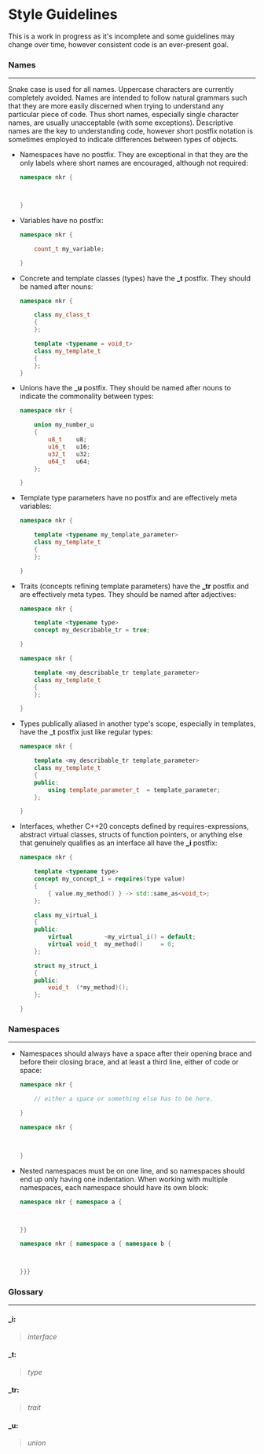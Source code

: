 # Style Guidelines
This is a work in progress as it's incomplete and some guidelines may change over time, however consistent code is an ever-present goal.



### Names
__________

Snake case is used for all names. Uppercase characters are currently completely avoided. Names are intended to follow natural grammars such that they are more easily discerned when trying to understand any particular piece of code. Thus short names, especially single character names, are usually unacceptable (with some exceptions). Descriptive names are the key to understanding code, however short postfix notation is sometimes employed to indicate differences between types of objects.

- Namespaces have no postfix. They are exceptional in that they are the only labels where short names are encouraged, although not required:

    ```cpp
    namespace nkr {



    }
    ```

- Variables have no postfix:

    ```cpp
    namespace nkr {

        count_t my_variable;

    }
    ```

- Concrete and template classes (types) have the **_t** postfix. They should be named after nouns:

    ```cpp
    namespace nkr {

        class my_class_t
        {
        };

        template <typename = void_t>
        class my_template_t
        {
        };
    }
    ```

- Unions have the **_u** postfix. They should be named after nouns to indicate the commonality between types:

    ```cpp
    namespace nkr {

        union my_number_u
        {
            u8_t    u8;
            u16_t   u16;
            u32_t   u32;
            u64_t   u64;
        };

    }
    ```

- Template type parameters have no postfix and are effectively meta variables:

    ```cpp
    namespace nkr {

        template <typename my_template_parameter>
        class my_template_t
        {
        };

    }
    ```

- Traits (concepts refining template parameters) have the **_tr** postfix and are effectively meta types. They should be named after adjectives:

    ```cpp
    namespace nkr {

        template <typename type>
        concept my_describable_tr = true;

    }

    namespace nkr {

        template <my_describable_tr template_parameter>
        class my_template_t
        {
        };

    }
    ```

- Types publically aliased in another type's scope, especially in templates, have the **_t** postfix just like regular types:

    ```cpp
    namespace nkr {

        template <my_describable_tr template_parameter>
        class my_template_t
        {
        public:
            using template_parameter_t  = template_parameter;
        };

    }
    ```

- Interfaces, whether C++20 concepts defined by requires-expressions, abstract virtual classes, structs of function pointers, or anything else that genuinely qualifies as an interface all have the **_i** postfix:

    ```cpp
    namespace nkr {

        template <typename type>
        concept my_concept_i = requires(type value)
        {
            { value.my_method() } -> std::same_as<void_t>;
        };

        class my_virtual_i
        {
        public:
            virtual         ~my_virtual_i() = default;
            virtual void_t  my_method()     = 0;
        };

        struct my_struct_i
        {
        public:
            void_t  (*my_method)();
        };

    }
    ```


### Namespaces
______________

- Namespaces should always have a space after their opening brace and before their closing brace, and at least a third line, either of code or space:

    ```cpp
    namespace nkr {

        // either a space or something else has to be here.

    }

    namespace nkr {

            

    }
    ```

- Nested namespaces must be on one line, and so namespaces should end up only having one indentation. When working with multiple namespaces, each namespace should have its own block:

    ```cpp
    namespace nkr { namespace a {



    }}

    namespace nkr { namespace a { namespace b {



    }}}
    ```



### Glossary
____________

#### **_i**:
> *interface*

#### **_t**:
> *type*

#### **_tr**:
> *trait*

#### **_u**:
> *union*
